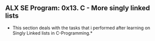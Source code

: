 ## ALX SE Program: 0x13. C - More singly linked lists
* This section deals with the tasks that i performed after learning on Singly Linked lists in C-Programming.* 

